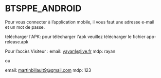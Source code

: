 # BTSPPE_ANDROID
Pour vous connecter à l’application mobile, il vous faut une adresse e-mail et un
mot de passe.

télécharger l'APK: pour télécharger l'apk veuillez télécharger le fichier app-release.apk

Pour l’accès Visiteur :
email: yayan1@live.fr 
mdp: rayan

ou

email: martinbillault9@gmail.com
mdp: 123
